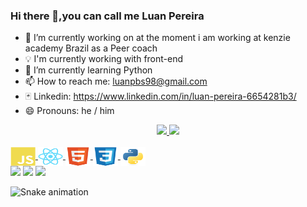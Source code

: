 ### Hi there 👋,you can call me Luan Pereira


- 🔭 I’m currently working on at the moment i am working at kenzie academy Brazil as a Peer coach
- 💡 I'm currently working with front-end
- 🌱 I’m currently learning Python
- 📫 How to reach me: luanpbs98@gmail.com 
- 🃏 Linkedin: https://www.linkedin.com/in/luan-pereira-6654281b3/
- 😄 Pronouns: he / him

<div align="center">
  <a href="https://github.com/LuanPBS98">
  <img height="180em" src="https://github-readme-stats.vercel.app/api?username=LuanPBS98&show_icons=true&theme=tokyonight&include_all_commits=true&count_private=true"/>
  <img height="180em" src="https://github-readme-stats.vercel.app/api/top-langs/?username=LuanPBS98&layout=compact&langs_count=7&theme=tokyonight"/>
</div>
<div style="display: inline_block"><br>
  <img align="center" alt="Luan-Js" height="30" width="40" src="https://raw.githubusercontent.com/devicons/devicon/master/icons/javascript/javascript-plain.svg">
  <img align="center" alt="Luan-React" height="30" width="40" src="https://raw.githubusercontent.com/devicons/devicon/master/icons/react/react-original.svg">
  <img align="center" alt="Luan-HTML" height="30" width="40" src="https://raw.githubusercontent.com/devicons/devicon/master/icons/html5/html5-original.svg">
  <img align="center" alt="Luan-CSS" height="30" width="40" src="https://raw.githubusercontent.com/devicons/devicon/master/icons/css3/css3-original.svg">
  <img align="center" alt="Luan-Python" height="30" width="40" src="https://raw.githubusercontent.com/devicons/devicon/master/icons/python/python-original.svg">
</div>
<div> 
  <a href="https://www.instagram.com/luanpereirabarbosadasilva/" target="_blank"><img src="https://img.shields.io/badge/-Instagram-%23E4405F?style=for-the-badge&logo=instagram&logoColor=white" target="_blank"></a>
  <a href = "mailto:luanpbs98@gmail.com"><img src="https://img.shields.io/badge/-Gmail-%23333?style=for-the-badge&logo=gmail&logoColor=white" target="_blank"></a>
  <a href="https://www.linkedin.com/in/luan-pereira-6654281b3/" target="_blank"><img src="https://img.shields.io/badge/-LinkedIn-%230077B5?style=for-the-badge&logo=linkedin&logoColor=white" target="_blank"></a> 
 
  ![Snake animation](https://github.com/LuanPBS98/LuanPBS98/blob/output/github-contribution-grid-snake.svg)
 
</div>
